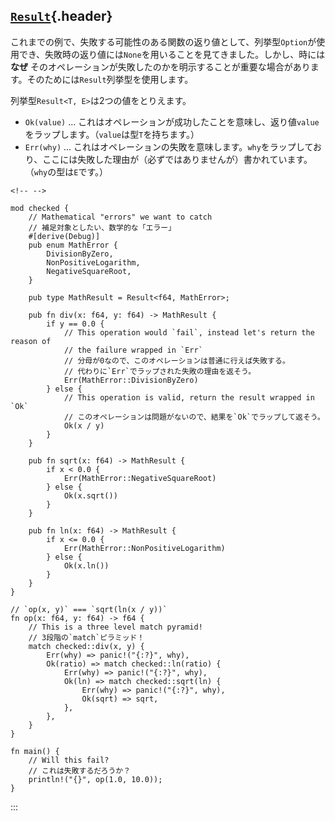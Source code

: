 ## [`Result`](#result){.header}

これまでの例で、失敗する可能性のある関数の返り値として、列挙型`Option`が使用でき、失敗時の返り値には`None`を用いることを見てきました。しかし、時には
**なぜ**
そのオペレーションが失敗したのかを明示することが重要な場合があります。そのためには`Result`列挙型を使用します。

列挙型`Result<T, E>`は2つの値をとりえます。

-   `Ok(value)` \...
    これはオペレーションが成功したことを意味し、返り値`value`をラップします。（`value`は型`T`を持ちます。）
-   `Err(why)` \...
    これはオペレーションの失敗を意味します。`why`をラップしており、ここには失敗した理由が（必ずではありませんが）書かれています。（`why`の型は`E`です。）

```{=html}
<!-- -->
```
    mod checked {
        // Mathematical "errors" we want to catch
        // 補足対象としたい、数学的な「エラー」
        #[derive(Debug)]
        pub enum MathError {
            DivisionByZero,
            NonPositiveLogarithm,
            NegativeSquareRoot,
        }

        pub type MathResult = Result<f64, MathError>;

        pub fn div(x: f64, y: f64) -> MathResult {
            if y == 0.0 {
                // This operation would `fail`, instead let's return the reason of
                // the failure wrapped in `Err`
                // 分母が0なので、このオペレーションは普通に行えば失敗する。
                // 代わりに`Err`でラップされた失敗の理由を返そう。
                Err(MathError::DivisionByZero)
            } else {
                // This operation is valid, return the result wrapped in `Ok`
                // このオペレーションは問題がないので、結果を`Ok`でラップして返そう。
                Ok(x / y)
            }
        }

        pub fn sqrt(x: f64) -> MathResult {
            if x < 0.0 {
                Err(MathError::NegativeSquareRoot)
            } else {
                Ok(x.sqrt())
            }
        }

        pub fn ln(x: f64) -> MathResult {
            if x <= 0.0 {
                Err(MathError::NonPositiveLogarithm)
            } else {
                Ok(x.ln())
            }
        }
    }

    // `op(x, y)` === `sqrt(ln(x / y))`
    fn op(x: f64, y: f64) -> f64 {
        // This is a three level match pyramid!
        // 3段階の`match`ピラミッド！
        match checked::div(x, y) {
            Err(why) => panic!("{:?}", why),
            Ok(ratio) => match checked::ln(ratio) {
                Err(why) => panic!("{:?}", why),
                Ok(ln) => match checked::sqrt(ln) {
                    Err(why) => panic!("{:?}", why),
                    Ok(sqrt) => sqrt,
                },
            },
        }
    }

    fn main() {
        // Will this fail?
        // これは失敗するだろうか？
        println!("{}", op(1.0, 10.0));
    }
:::

